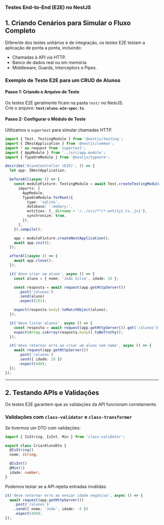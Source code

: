 ### **Testes End-to-End (E2E) no NestJS**

## **1. Criando Cenários para Simular o Fluxo Completo**

Diferente dos testes unitários e de integração, os testes E2E testam a aplicação de ponta a ponta, incluindo:
- Chamadas à API via HTTP.  
- Banco de dados real ou em memória.  
- Middleware, Guards, Interceptors e Pipes.  

### **Exemplo de Teste E2E para um CRUD de Alunos**

#### **Passo 1: Criando o Arquivo de Teste**
Os testes E2E geralmente ficam na pasta `test/` no NestJS.  
Crie o arquivo: **`test/aluno.e2e-spec.ts`**.

#### **Passo 2: Configurar o Módulo de Teste**
Utilizamos o `supertest` para simular chamadas HTTP.

```typescript
import { Test, TestingModule } from '@nestjs/testing';
import { INestApplication } from '@nestjs/common';
import * as request from 'supertest';
import { AppModule } from '../src/app.module';
import { TypeOrmModule } from '@nestjs/typeorm';

describe('AlunoController (E2E)', () => {
  let app: INestApplication;

  beforeAll(async () => {
    const moduleFixture: TestingModule = await Test.createTestingModule({
      imports: [
        AppModule,
        TypeOrmModule.forRoot({
          type: 'sqlite',
          database: ':memory:',
          entities: [__dirname + '/../src/**/*.entity{.ts,.js}'],
          synchronize: true,
        }),
      ],
    }).compile();

    app = moduleFixture.createNestApplication();
    await app.init();
  });

  afterAll(async () => {
    await app.close();
  });

  it('deve criar um aluno', async () => {
    const aluno = { nome: 'João Silva', idade: 20 };

    const resposta = await request(app.getHttpServer())
      .post('/alunos')
      .send(aluno)
      .expect(201);

    expect(resposta.body).toMatchObject(aluno);
  });

  it('deve listar alunos', async () => {
    const resposta = await request(app.getHttpServer()).get('/alunos').expect(200);
    expect(Array.isArray(resposta.body)).toBeTruthy();
  });

  it('deve retornar erro ao criar um aluno sem nome', async () => {
    await request(app.getHttpServer())
      .post('/alunos')
      .send({ idade: 20 })
      .expect(400);
  });
});
```

---

## **2. Testando APIs e Validações**

Os testes E2E garantem que as validações da API funcionam corretamente.

### **Validações com `class-validator` e `class-transformer`**
Se tivermos um DTO com validações:

```typescript
import { IsString, IsInt, Min } from 'class-validator';

export class CriarAlunoDto {
  @IsString()
  nome: string;

  @IsInt()
  @Min(1)
  idade: number;
}
```

Podemos testar se a API rejeita entradas inválidas:

```typescript
it('deve retornar erro ao enviar idade negativa', async () => {
  await request(app.getHttpServer())
    .post('/alunos')
    .send({ nome: 'João', idade: -5 })
    .expect(400);
});
```